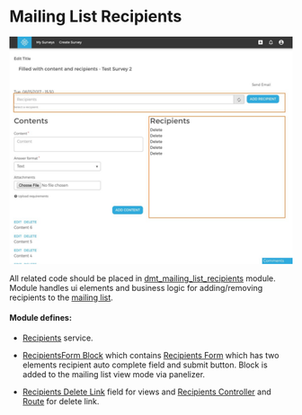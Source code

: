 # Mailing List Recipients

![Recipients](images/recipients.jpg)

All related code should be placed in [dmt_mailing_list_recipients](../../modules/custom/dmt_mailing_list/modules/dmt_mailing_list_recipients/dmt_mailing_list_recipients.info.yml) module.
Module handles ui elements and business logic for adding/removing recipients to the [mailing list](mailing_list.md).

#### Module defines:

- [Recipients](../../modules/custom/dmt_mailing_list/modules/dmt_mailing_list_recipients/src/Recipients.php) service.

- [RecipientsForm Block](../../modules/custom/dmt_mailing_list/modules/dmt_mailing_list_recipients/src/Plugin/Block/RecipientsFormBlock.php) which contains
[Recipients Form](../../modules/custom/dmt_mailing_list/modules/dmt_mailing_list_recipients/src/Form/RecipientsForm.php) which has two elements
recipient auto complete field and submit button. Block is added to the mailing list view mode via panelizer.

- [Recipients Delete Link](../../modules/custom/dmt_mailing_list/modules/dmt_mailing_list_recipients/src/Plugin/views/field/RecipientDeleteLink.php) field for views and
[Recipients Controller](../../modules/custom/dmt_mailing_list/modules/dmt_mailing_list_recipients/src/Controller/RecipientsController.php) and 
[Route](../../modules/custom/dmt_mailing_list/modules/dmt_mailing_list_recipients/dmt_mailing_list_recipients.routing.yml) for delete link. 
 
 

